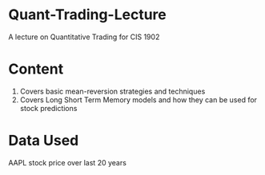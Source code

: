 # Quant-Trading-Lecture
A lecture on Quantitative Trading for CIS 1902

# Content
1. Covers basic mean-reversion strategies and techniques
2. Covers Long Short Term Memory models and how they can be used for stock predictions

# Data Used
AAPL stock price over last 20 years


